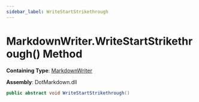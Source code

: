 ```yaml
---
sidebar_label: WriteStartStrikethrough
---
```


# MarkdownWriter\.WriteStartStrikethrough\(\) Method

**Containing Type**: [MarkdownWriter](../index.md)

**Assembly**: DotMarkdown\.dll

```csharp
public abstract void WriteStartStrikethrough()
```

